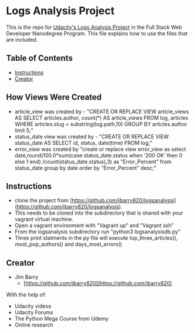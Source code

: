 # Logs Analysis Project

This is the repo for [Udacity's Logs Analysis Project]() in the Full
Stack Web Developer Nanodegree Program. This file explains how to use
the files that are included.

## Table of Contents

* [Instructions](#instructions)
* [Creator](#creators)

## How Views Were Created

* article_view was created by  - "CREATE OR REPLACE VIEW article_views AS
SELECT articles.author, count(*) AS article_views FROM log, articles WHERE
articles.slug = substring(log.path,10)
GROUP BY articles.author limit 5;"
* status_date view was created by - "CREATE OR REPLACE VIEW status_date AS
SELECT id, status, date(time) FROM log;"
* error_view was created by "create or replace view error_view as select
date,round(100.0*sum(case status_date.status when '200 OK' then 0 else 1 end)
/count(status_date.status),3) as "Error_Percent" from status_date group by
date order by "Error_Percent" desc;"

## Instructions

* clone the project from [https://github.com/jbarry820/logsanalysis]
(https://github.com/jbarry820/logsanalysis).
* This needs to be cloned into the subdirectory that is shared with your
vagrant virtual machine.
* Open a vagrant environment with "Vagrant up" and "Vagrant ssh"
* From the logsanalysis subdirectory run "python3 logsanalysisdb.py"
* Three print statments in the py file will execute top_three_articles(),
most_pop_authors() and days_most_errors()

## Creator

* Jim Barry
    - [https://github.com/jbarry820](https://github.com/jbarry820)

With the help of:

* Udacity videos
* Udacity Forums
* The Python Mega Course from Udemy
* Online research
